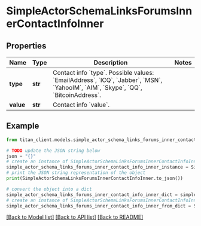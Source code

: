 # SimpleActorSchemaLinksForumsInnerContactInfoInner


## Properties

Name | Type | Description | Notes
------------ | ------------- | ------------- | -------------
**type** | **str** | Contact info &#x60;type&#x60;. Possible values: &#x60;EmailAddress&#x60;, &#x60;ICQ&#x60;, &#x60;Jabber&#x60;, &#x60;MSN&#x60;, &#x60;YahooIM&#x60;, &#x60;AIM&#x60;, &#x60;Skype&#x60;, &#x60;QQ&#x60;, &#x60;BitcoinAddress&#x60;. | 
**value** | **str** | Contact info &#x60;value&#x60;. | 

## Example

```python
from titan_client.models.simple_actor_schema_links_forums_inner_contact_info_inner import SimpleActorSchemaLinksForumsInnerContactInfoInner

# TODO update the JSON string below
json = "{}"
# create an instance of SimpleActorSchemaLinksForumsInnerContactInfoInner from a JSON string
simple_actor_schema_links_forums_inner_contact_info_inner_instance = SimpleActorSchemaLinksForumsInnerContactInfoInner.from_json(json)
# print the JSON string representation of the object
print(SimpleActorSchemaLinksForumsInnerContactInfoInner.to_json())

# convert the object into a dict
simple_actor_schema_links_forums_inner_contact_info_inner_dict = simple_actor_schema_links_forums_inner_contact_info_inner_instance.to_dict()
# create an instance of SimpleActorSchemaLinksForumsInnerContactInfoInner from a dict
simple_actor_schema_links_forums_inner_contact_info_inner_from_dict = SimpleActorSchemaLinksForumsInnerContactInfoInner.from_dict(simple_actor_schema_links_forums_inner_contact_info_inner_dict)
```
[[Back to Model list]](../README.md#documentation-for-models) [[Back to API list]](../README.md#documentation-for-api-endpoints) [[Back to README]](../README.md)


